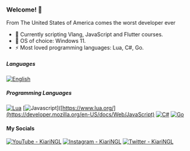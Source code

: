 ### Welcome! 🌱

From The United States of America comes the worst developer ever

- 🔭 Currently scripting Vlang, JavaScript and Flutter courses.
- 👯 OS of choice: Windows 11.
- ⚡ Most loved programming languages: Lua, C#, Go.

##### Languages

[<img alt="English" src="https://img.shields.io/badge/-English-022066?style=for-the-badge&label=full&labelColor=black" />](https://en.wikipedia.org/wiki/English_language) &nbsp;

##### Programming Languages

[<img alt="Lua" src="https://img.shields.io/badge/-Lua-01007F?style=flat-square&logo=Lua&logoColor=white" />](https://www.lua.org/)
[<img alt="Javascript" src="https://img.shields.io/badge/-Javascript-f7df1e?style=flat-square&logo=Javascript&logoColor=white" />]([https://www.lua.org/](https://developer.mozilla.org/en-US/docs/Web/JavaScript)
[<img alt="C#" src="https://custom-icon-badges.demolab.com/badge/C%23-%23239120.svg?logo=cshrp&logoColor=white" />](https://learn.microsoft.com/en-us/dotnet/csharp/)
[<img alt="Go" src="https://img.shields.io/badge/Go-%2300ADD8.svg?&logo=go&logoColor=white" />](https://go.dev/)

#### My Socials

[<img alt="YouTube - KiariNGL" src="https://img.shields.io/badge/-YouTube-FF0000?style=social&logo=youtube&logoColor=FF0000" />](https://youtube.com/@FRKiariNGL)
[<img alt="Instagram - KiariNGL" src="https://img.shields.io/badge/-Odysee-EE186F?style=social&logo=odysee&logoColor=EE186F" />](https://instagram.com/KairiNGL)
[<img alt="Twitter - KiariNGL" src="https://img.shields.io/badge/-Odysee-EE186F?style=social&logo=odysee&logoColor=EE186F" />](https://x.com/KairiNGL)

